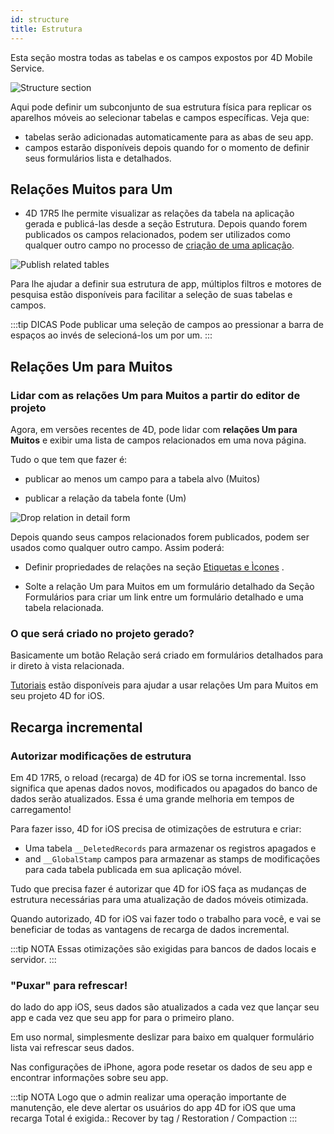 ```yaml
---
id: structure
title: Estrutura
---
```


Esta seção mostra todas as tabelas e os campos expostos por 4D Mobile Service.

![Structure section](assets/en/project-editor/Structure-section-4D-for-iOS.png)

Aqui pode definir um subconjunto de sua estrutura física para replicar os aparelhos móveis ao selecionar tabelas e campos específicas. Veja que:

* tabelas serão adicionadas automaticamente para as abas de seu app.
* campos estarão disponíveis depois quando for o momento de definir seus formulários lista e detalhados.

## Relações Muitos para Um

* 4D 17R5 lhe permite visualizar as relações da tabela na aplicação gerada e publicá-las desde a seção Estrutura. Depois quando forem publicados os campos relacionados, podem ser utilizados como qualquer outro campo no processo de [criação de uma aplicação](many-to-one-relations.html).

![Publish related tables](assets/en/project-editor/Structure-section-N-to-1-relations-4D-for-iOS.png)

Para lhe ajudar a definir sua estrutura de app, múltiplos filtros e motores de pesquisa estão disponíveis para facilitar a seleção de suas tabelas e campos.

:::tip DICAS Pode publicar uma seleção de campos ao pressionar a barra de espaços ao invés de selecioná-los um por um. :::

## Relações Um para Muitos

### Lidar com as relações Um para Muitos a partir do editor de projeto

Agora, em versões recentes de 4D, pode lidar com **relações Um para Muitos** e exibir uma lista de campos relacionados em uma nova página.

Tudo o que tem que fazer é:

* publicar ao menos um campo para a tabela alvo (Muitos)

* publicar a relação da tabela fonte (Um)

![Drop relation in detail form](assets/en/project-editor/Structure-1-to-N-relations-4D-for-iOS.png)

Depois quando seus campos relacionados forem publicados, podem ser usados como qualquer outro campo. Assim poderá:

* Definir propriedades de relações na seção [Etiquetas e Ìcones](labels-and-icons.html#relations-properties) .

* Solte a relação Um para Muitos em um formulário detalhado da Seção Formulários para criar um link entre um formulário detalhado e uma tabela relacionada.

### O que será criado no projeto gerado?

Basicamente um botão Relação será criado em formulários detalhados para ir direto à vista relacionada.

[Tutoriais](one-to-many-relations.html) estão disponíveis para ajudar a usar relações Um para Muitos em seu projeto 4D for iOS.

## Recarga incremental

### Autorizar modificações de estrutura

Em 4D 17R5, o reload (recarga) de 4D for iOS se torna incremental. Isso significa que apenas dados novos, modificados ou apagados do banco de dados serão atualizados. Essa é uma grande melhoria em tempos de carregamento!

Para fazer isso, 4D for iOS precisa de otimizações de estrutura e criar:

* Uma tabela ```__DeletedRecords``` para armazenar os registros apagados e
* and ```__GlobalStamp``` campos para armazenar as stamps de modificações para cada tabela publicada em sua aplicação móvel.

Tudo que precisa fazer é autorizar que 4D for iOS faça as mudanças de estrutura necessárias para uma atualização de dados móveis otimizada.

Quando autorizado, 4D for iOS vai fazer todo o trabalho para você, e vai se beneficiar de todas as vantagens de recarga de dados incremental.

:::tip NOTA Essas otimizações são exigidas para bancos de dados locais e servidor. :::

### "Puxar" para refrescar!

do lado do app iOS, seus dados são atualizados a cada vez que lançar seu app e cada vez que seu app for para o primeiro plano.

Em uso normal, simplesmente deslizar para baixo em qualquer formulário lista vai refrescar seus dados.

Nas configurações de iPhone, agora pode resetar os dados de seu app e encontrar informações sobre seu app.

:::tip NOTA Logo que o admin realizar uma operação importante de manutenção, ele deve alertar os usuários do app 4D for iOS que uma recarga Total é exigida.: Recover by tag / Restoration / Compaction :::